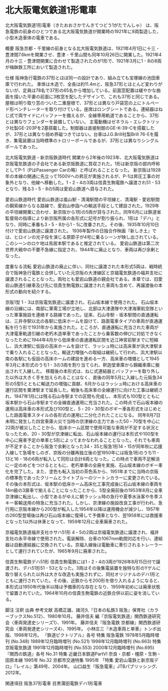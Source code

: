 # 北大阪電気鉄道1形電車

北大阪電気鉄道1形電車（きたおおさかでんきてつどう1がたでんしゃ） は、阪急電鉄の前身のひとつである北大阪電気鉄道が開業時の1921年に8両製造した、小型木造車体の電車である。

概要
阪急京都・千里線の前身となる北大阪電気鉄道は、1921年4月1日に十三 - 豊津間7.6kmを開業させ、豊津 - 千里山間も同年10月26日に開業した。1921年4月の十三 - 豊津間開業に合わせて製造されたのが1形で、1921年3月に1 - 8の8両が梅鉢鉄工所において製造された。

仕様
阪神急行電鉄の37形とほぼ同一の設計であり、組み立ても宝塚線の池田車庫で行われた。
車体は木造で、全長は約11.4mと、阪急37形とほとんど変わりがないが、定員は78名で37形の65名から増加している。前面窓配置は緩やかな曲面を描いた平妻の前面に3枚窓を配したデザインで、これも37形と同じである。屋根は明り取り窓のついた二重屋根で、37形とは異なり戸袋窓の上にトルペード形ベンチレーターを取り付けている。座席はロングシートである。連結器はねじ式で両サイドにバッファーを備えるが、全線専用軌道であることから、37形とは異なりフェンダーを装備していない。
主電動機はゼネラル・エレクトリック社製GE-203Pを2基搭載した。制御器は直接制御のGE-K-39-Cを搭載したが、37形とは異なり弱め界磁つきではない。台車はJ.G.Brill社製Brill 76-Eを履き、集電装置は当時標準のトロリーポールであるが、37形とは異なりシングルポールであった。

北大阪電気鉄道・新京阪鉄道時代
開業から2年後の1923年、北大阪電気鉄道は京阪電気鉄道の子会社である新京阪鉄道に買収された。1形は新京阪の部内呼称としてP-1（PはPassenger Carの略）と呼ばれることとなった。
新京阪は1928年の本線の開通に先立って1500Vへの昇圧が実施されるが、P-1は昇圧工事の対象外となり、他線へ移動した。1・2・4の3両は信貴生駒電鉄へ譲渡され51 - 53となり、残る3・5 - 8の5両は愛宕山鉄道へ貸与された。

愛宕山鉄道時代
愛宕山鉄道は嵐山駅 - 清滝駅間の平坦線と、清滝駅 - 愛宕駅間の鋼索線からなる路線で、愛宕山参詣への輸送手段として建設された。1929年の平坦線開業に合わせ、新京阪から1形の5両が貸与された。同年6月には鉄道省監督局の指導により新京阪所属の各形式に記号が割り振られ、1形は「デハ」となり、同時に車番も3・5 - 8から1 - 5に改番された。その後、1935年10月10日付けで愛宕山鉄道に譲渡された。
1936年製作の日独合作映画『新しき土』では、ヒロインの光子役を演じる原節子が4号に乗るシーンが映し出されている。このシーンのロケ地は鳥居本駅であると推定されている。
愛宕山鉄道は第二次世界大戦中の不要不急線に指定され、1944年に廃止となり、車両は再び余剰となった。

度重なる流転
愛宕山鉄道の廃止に伴い、同社に譲渡された本形式5両は、戦時統合で阪神急行電鉄と合併していた元京阪の大津線区と京福電気鉄道の福井支社に譲渡されることとなった。両社とも愛宕山鉄道の親会社である。本章では、旧愛宕山鉄道引継車及び先に信貴生駒電鉄に譲渡された車両も含めて、再譲渡後の本形式の動向を紹介する。

京阪1型
1 - 3は京阪電気鉄道に譲渡され、石山坂本線で使用された。
石山坂本線の沿線には、南部に軍需工場が立地し、北部は大津連隊や大津海軍航空隊といった軍事施設を連絡する路線であった。従来、石山寺駅 - 坂本駅間の直通運転は、三井寺駅以北の各駅に低床ホームを設けて、路面電車タイプの車両が直通運転を行う形で1931年から実施された。ところが、直通運転に充当された車両が大津電車軌道引継の老朽木造単車であったことから乗客数の伸びに対処できなくなったために1944年4月から低床車の直通運転区間を近江神宮前駅までに短縮し、浜大津駅に仮設の高床ホームを設けて、ラッシュ時には高床車が浜大津駅まで乗り入れることとなった。輸送力増強への取組は継続して行われ、浜大津駅以南の各駅にも仮設の高床ホームの建設を進める一方、高床車の増備として1945年3月に本形式のうち1 - 3の3両を割り当てられ、釈迦堂車庫から錦織車庫に搬出されて入線した。
移籍後の本形式は、ねじ式連結器とバッファーを取り外した以外は大きく手を加えられることはなく、直後の同年5月に入線した元阪急34形の5型5とともに輸送力の増強に貢献、6月からはラッシュ時における高床車の運行区間を粟津駅まで延長した。戦後も高床車の全線運行に向けた工事は継続され、1947年1月には残る石山寺駅までの区間も完成し、本形式も100型とともに坂本駅から石山寺駅までの全線直通運用に充当された。この時点で石山坂本線の運用は高床車の本形式及び100型と、5・20・30型のボギー車各形式をはじめとした路面電車スタイルの各形式の運用に二分化されたことになる。
同年8月7日未明に発生した四宮車庫火災で当時の京津線の主力であった50・70型を中心に22両が被災したことから、低床ホーム区間で使用可能な車両が不足する状況となったため、20・30型が京津線に転出、石山坂本線の運行は本形式や100型を中心に廃車予定の単車と5形によってまかなわれることとなった。それでも車両が不足することから阪急で余剰となった34・35と阪急1形14・15が同年秋に応援入線して急場をしのぎ、京阪の分離再独立後の翌1950年には阪急1形のうち11 - 13と16 - 18の6両が転入して同形は合計8両となった。この時点で車両不足解消に一定のめどをつけるとともに、老朽単車の全廃を実施、石山坂本線のボギー車化を完了した。また、塗色も転入当初の茶色系から、1951年までに当時の京阪の標準色であったクリームとライトブルーのツートンカラーに変更されている。
その後の本形式は、坂本駅の低床ホーム高床化工事完成後に石山坂本線の車両を14m級の3扉車で揃えることになったことから、5型全廃前後の1953年8月に全車京津線に転出し、小型であるがゆえに朝ラッシュ時の急行や夏季水泳客や冬季スキー客輸送用の特急に充当された。しかし、京津線の施設改良工事が行われ、急行用に京阪本線から200型が転入した1954年以降は運用機会が減少し、1957年の260型登場後は再び石山坂本線に復帰して予備車となり、翌1958年には救援車となった1以外は休車となって、1959年12月に全車廃車された。

京福電気鉄道福井支社ホサハ51形
4・5の2両は京福電気鉄道に譲渡され、福井支社の永平寺線で使用された。電装解除、台車の1067mm軌間対応を行い、連結器は自動連結器に交換されている。京福入線後は電動車に牽引されるトレーラーとして運行されていたが、1965年9月に廃車された。

信貴生駒電鉄デハ51形
信貴生駒電鉄には1・2・4の3両が1926年8月15日付で譲渡され、デハ51形51 - 53となった。3両はその後集電装置を独特な形のYゲルに取り替えられた以外は大きな改造も実施されずに、同社オリジナルのデハ1形とともに運行されていた。その後、近鉄からモ200形を借り入れるようになると、本形式は1950年代後半以降は予備車的な存在となり、1959年初めには廃車状態で留置されていた。1964年10月の信貴生駒電鉄の近鉄合併以前に姿を消している。

脚注
注釈
出典
参考文献
高橋正雄、諸河久『日本の私鉄3 阪急』保育社〈カラーブックスNo.512〉、1980年10月。 
藤井信夫 編『京阪電気鉄道』関西鉄道研究会〈車両発達史シリーズ1〉、1991年。 
藤井信夫『阪急電鉄 京都線』関西鉄道研究会〈車両発達史シリーズ4〉、1995年。 
小林庄三『木造車両と単車』トンボ出版、1998年12月。 
『鉄道ピクトリアル』各号
特集 阪急電鉄
1978年5月臨時増刊 (No.348)
1989年12月臨時増刊 (No.521)
1998年12月臨時増刊 (No.663)
特集 京阪電気鉄道
1991年12月臨時増刊 (No.553)
2000年12月臨時増刊 (No.695)
『関西の鉄道』各号
No.31 特集 近畿日本鉄道PartVI 奈良・京都・橿原・生駒・田原本線 1995年
No.32 京都市交通特集 1995年
「特集 愛宕山電鉄と新京阪デロ」『レイル』第49号、2004年。 
山口益生『阪急電車』JTBパブリッシング、2012年。

関連項目
阪急37形電車
目黒蒲田電鉄デハ1形電車